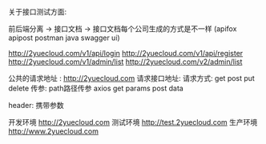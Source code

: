 关于接口测试方面: 

前后端分离 -> 接口文档 -> 接口文档每个公司生成的方式是不一样 (apifox apipost postman java swagger ui)

http://2yuecloud.com/v1/api/login
http://2yuecloud.com/v1/api/register
http://2yuecloud.com/v1/admin/list
http://2yuecloud.com/v2/admin/list

公共的请求地址 : http://2yuecloud.com
请求接口地址: 
请求方式:   get post put delete
传参: 
path路径传参
axios get params
post data

header: 携带参数

开发环境 http://2yuecloud.com
测试环境 http://test.2yuecloud.com
生产环境 http://www.2yuecloud.com


